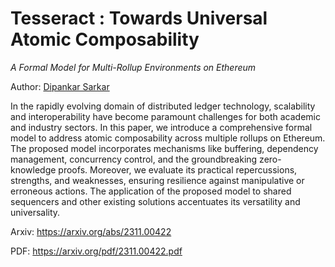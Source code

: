 # Tesseract : Towards Universal Atomic Composability
*A Formal Model for Multi-Rollup Environments on Ethereum*

Author: [Dipankar Sarkar](https://www.dipankar.name/)

In the rapidly evolving domain of distributed ledger technology, scalability and interoperability have become paramount challenges for both academic and industry sectors. In this paper, we introduce a comprehensive formal model to address atomic composability across multiple rollups on Ethereum. The proposed model incorporates mechanisms like buffering, dependency management, concurrency control, and the groundbreaking zero-knowledge proofs. Moreover, we evaluate its practical repercussions, strengths, and weaknesses, ensuring resilience against manipulative or erroneous actions. The application of the proposed model to shared sequencers and other existing solutions accentuates its versatility and universality.

Arxiv: https://arxiv.org/abs/2311.00422

PDF: https://arxiv.org/pdf/2311.00422.pdf
